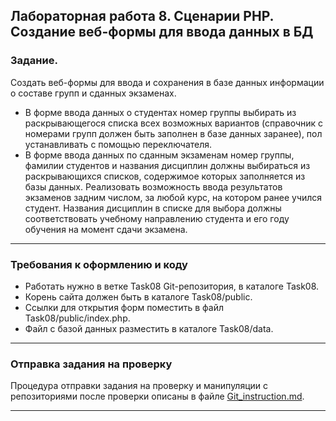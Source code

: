 ## Лабораторная работа 8. Сценарии PHP. Создание веб-формы для ввода данных в БД

### Задание.
Создать веб-формы для ввода и сохранения в базе данных информации о составе групп и сданных экзаменах.
* В форме ввода данных о студентах номер группы выбирать из раскрывающегося списка всех возможных вариантов (справочник с номерами групп должен быть заполнен в базе данных заранее), пол устанавливать с помощью переключателя.
* В форме ввода данных по сданным экзаменам номер группы, фамилии студентов и названия дисциплин должны выбираться из раскрывающихся списков, содержимое которых заполняется из базы данных. Реализовать возможность ввода результатов экзаменов задним числом, за любой курс, на котором ранее учился студент. Названия дисциплин в списке для выбора должны соответствовать учебному направлению студента и его году обучения на момент сдачи экзамена.

* * *
### Требования к оформлению и коду
* Работать нужно в ветке Task08 Git-репозитория, в каталоге Task08.
* Корень сайта должен быть в каталоге Task08/public.
* Ссылки для открытия форм поместить в файл Task08/public/index.php.
* Файл с базой данных разместить в каталоге Task08/data.

* * *

### Отправка задания на проверку
Процедура отправки задания на проверку и манипуляции с репозиториями после проверки описаны в файле [Git_instruction.md](Git_instruction.md).

* * *
